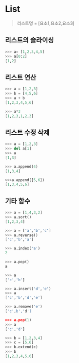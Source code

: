 # List
> 리스트명 = [요소1,요소2,요소3]	
	
## 리스트의 슬라이싱	
```python
>>> a= [1,2,3,4,5]
>>> a[0:2]
[1,2]
```
	
## 리스트 연산
```python
>>> a = [1,2,3]
>>> b = [4,5,6]
>>> a + b
[1,2,3,4,5,6]

>>> a*3
[1,2,3,1,2,3]
```
	
## 리스트 수정 삭제
```python
>>> a = [1,2,3]
>>> del a[1]
>>> a
[1,3]

>>> a.append(4)
[1,3,4]

>>>a.append([5,6])
[1,3,4,5,6]
```
	
## 기타 함수
```python
>>> a = [1,4,3,2]
>>> a.sort()
[1,2,3,4]

>>> a = ['a','b','c']
>>> a.reverse()
['c','b','a']

>>> a.index('a')
2

>>> a.pop()
a

>>> a
['c','b']

>>> a.insert('d','e')
>>> a
['c','b','d','e']

>>> a.remove('e')
['c',b','d']

>>> a.pop(1)
>>> a
['c','d']

>>> b = [1,2,3,4]
>>> c = [5,6]
>>> b.extend(c)
>>> b
[1,2,3,4,5,6]
```